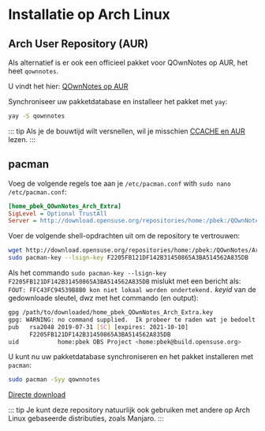 # Installatie op Arch Linux

## Arch User Repository (AUR)

Als alternatief is er ook een officieel pakket voor QOwnNotes op AUR, het heet `qownnotes`.

U vindt het hier: [QOwnNotes op AUR](https://aur.archlinux.org/packages/qownnotes)

Synchroniseer uw pakketdatabase en installeer het pakket met `yay`:

```bash
yay -S qownnotes
```

::: tip
Als je de bouwtijd wilt versnellen, wil je misschien [CCACHE en AUR](https://www.reddit.com/r/archlinux/comments/6vez44/a_small_tip_if_you_compile_from_aur/) lezen.
:::

## pacman

Voeg de volgende regels toe aan je `/etc/pacman.conf` with `sudo nano /etc/pacman.conf`:

```ini
[home_pbek_QOwnNotes_Arch_Extra]
SigLevel = Optional TrustAll
Server = http://download.opensuse.org/repositories/home:/pbek:/QOwnNotes/Arch_Extra/$arch
```

Voer de volgende shell-opdrachten uit om de repository te vertrouwen:

```bash
wget http://download.opensuse.org/repositories/home:/pbek:/QOwnNotes/Arch_Extra/x86_64/home_pbek_QOwnNotes_Arch_Extra.key -O - | sudo pacman-key --add -
sudo pacman-key --lsign-key F2205FB121DF142B31450865A3BA514562A835DB
```

Als het commando `sudo pacman-key --lsign-key F2205FB121DF142B31450865A3BA514562A835DB` mislukt met een bericht als: `FOUT: FFC43FC94539B8B0 kon niet lokaal worden ondertekend.` *keyid* van de gedownloade sleutel, dwz met het commando (en output):

```bash
gpg /path/to/downloaded/home_pbek_QOwnNotes_Arch_Extra.key
gpg: WARNING: no command supplied.  Ik probeer te raden wat je bedoelt ...
pub   rsa2048 2019-07-31 [SC] [expires: 2021-10-10]
      F2205FB121DF142B31450865A3BA514562A835DB
uid           home:pbek OBS Project <home:pbek@build.opensuse.org>
```

U kunt nu uw pakketdatabase synchroniseren en het pakket installeren met `pacman`:

```bash
sudo pacman -Syy qownnotes
```

[Directe download](https://download.opensuse.org/repositories/home:/pbek:/QOwnNotes/Arch_Extra)

::: tip
Je kunt deze repository natuurlijk ook gebruiken met andere op Arch Linux gebaseerde distributies, zoals Manjaro.
:::
